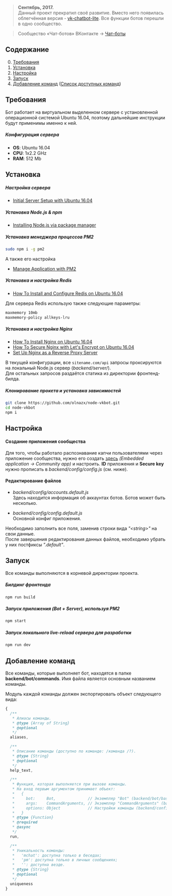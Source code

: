 > **Сентябрь, 2017.**  
> Данный проект прекратил своё развитие. Вместо него появилась облегчённая версия - [vk-chatbot-lite](https://github.com/olnazx/vk-chatbot-lite). Все функции ботов перешли в одно сообщество. 

> Сообщество «Чат-ботов» ВКонтакте → [Чат-боты](https://vk.com/dumbbot)

## Содержание

0. [Требования](#Требования)
1. [Установка](#Установка)
2. [Настройка](#Настройка)
3. [Запуск](#Запуск)
4. [Добавление команд](#Добавление-команд) ([Список доступных команд](COMMANDS.md))

## Требования

Бот работает на виртуальном выделенном сервере с установленной операционной системой Ubuntu 16.04, поэтому дальнейшие инструкции будут применимы именно к ней.  

##### Конфигурация сервера

* __OS__: Ubuntu 16.04
* __CPU__: 1x2.2 GHz
* __RAM__: 512 Mb

## Установка

##### Настройка сервера

* [Initial Server Setup with Ubuntu 16.04](https://www.digitalocean.com/community/tutorials/initial-server-setup-with-ubuntu-16-04)

##### Установка Node.js & npm

* [Installing Node.js via package manager](https://nodejs.org/en/download/package-manager/#debian-and-ubuntu-based-linux-distributions)

##### Установка менеджера процессов PM2

```sh
sudo npm i -g pm2
```

А также его настройка

* [Manage Application with PM2](https://www.digitalocean.com/community/tutorials/how-to-set-up-a-node-js-application-for-production-on-ubuntu-16-04#manage-application-with-pm2)

##### Установка и настройка Redis

* [How To Install and Configure Redis on Ubuntu 16.04](https://www.digitalocean.com/community/tutorials/how-to-install-and-configure-redis-on-ubuntu-16-04)

Для сервера Redis использую также следующие параметры:

```sh
maxmemory 10mb
maxmemory-policy allkeys-lru
```

##### Установка и настройка Nginx

* [How To Install Nginx on Ubuntu 16.04](https://www.digitalocean.com/community/tutorials/how-to-install-nginx-on-ubuntu-16-04)
* [How To Secure Nginx with Let's Encrypt on Ubuntu 16.04](https://www.digitalocean.com/community/tutorials/how-to-secure-nginx-with-let-s-encrypt-on-ubuntu-16-04)
* [Set Up Nginx as a Reverse Proxy Server](https://www.digitalocean.com/community/tutorials/how-to-set-up-a-node-js-application-for-production-on-ubuntu-16-04#set-up-nginx-as-a-reverse-proxy-server)

В текущей конфигурации, все `sitename.com/api` запросы проксируются на локальный Node.js сервер (_backend/server/_).  
Для остальных запросов раздаётся статика из директории фронтенд-билда.

##### Клонирование прокета и установка зависимостей

```sh
git clone https://github.com/olnazx/node-vkbot.git
cd node-vkbot
npm i
```

## Настройка

#### Создание приложения сообщества

Для того, чтобы работало распознавание капчи пользователями через приложение сообщества, нужно его создать [здесь](https://vk.com/editapp?act=create) _(Embedded application → Community app)_ и настроить. **ID** приложения и **Secure key** нужно прописать в _backend/config/config.js_ (см. ниже).

#### Редактирование файлов

* _backend/config/accounts.default.js_  
Здесь находится информация об аккаунтах ботов. Ботов может быть несколько.

* _backend/config/config.default.js_  
Основной конфиг приложения.

Необходимо заполнить все поля, заменив строки вида _"&lt;string&gt;"_ на свои данные.  
После завершения редактирования данных файлов, необходимо убрать у них постфиксы _".default"_.

## Запуск

Все команды выполняются в корневой директории проекта.

##### Билдинг фронтенда

```sh
npm run build
```

##### Запуск приложения (Bot + Server), используя PM2

```sh
npm start
```

##### Запуск локального live-reload сервера для разработки

```sh
npm run dev
```

## Добавление команд

Все команды, которые выполняет бот, находятся в папке **backend/bot/commands**. Имя файла является основным названием команды.  

Модуль каждой команды должен экспортировать объект следующего вида:

```js
{
  /**
   * Алиасы команды.
   * @type {Array of String}
   * @optional
   */
  aliases,

  /**
   * Описание команды (доступно по команде: /команда /?).
   * @type {String}
   * @optional
   */
  help_text,

  /**
   * Функция, которая выполняется при вызове команды.
   * На вход первым аргументом принимает объект:
   *   {
   *     bot:     Bot,              // Экземпляр "Bot" (backend/bot/base/Bot/index.js)
   *     args:    CommandArguments, // Экземпляр "CommandArguments" (backend/bot/events/helpers/command-arguments.js)
   *     options: Object            // Настройки команды (backend/config/config.js#commands.<command_name>)
   *   }
   * @type {Function}
   * @required
   * @async
   */
  run,

  /**
   * Уникальность команды:
   *   'mchat': доступна только в беседах;
   *   'pm': доступна только в личных сообщениях;
   *   '': доступна везде.
   * @type {String}
   * @optional
   */
  uniqueness
}
```
